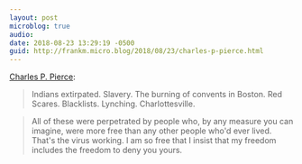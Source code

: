 ```yaml
---
layout: post
microblog: true
audio: 
date: 2018-08-23 13:29:19 -0500
guid: http://frankm.micro.blog/2018/08/23/charles-p-pierce.html
---
```

[Charles P. Pierce](https://www.esquire.com/news-politics/politics/a22700465/charlottesville-anniversary-race-america/):
>Indians extirpated. Slavery. The burning of convents in Boston. Red Scares. Blacklists. Lynching. Charlottesville.

>All of these were perpetrated by people who, by any measure you can imagine, were more free than any other people who'd ever lived. That's the virus working. I am so free that I insist that my freedom includes the freedom to deny you yours. 
